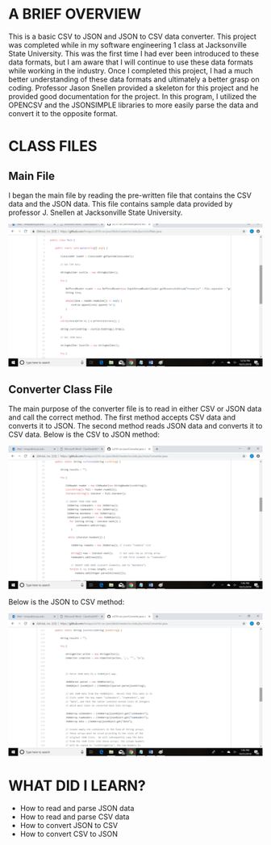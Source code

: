 <!DOCTYPE html>
<html>
  

<body>


 <h1>A BRIEF OVERVIEW</h1>
 
<p>
This is a basic CSV to JSON and JSON to CSV data converter. This project was completed while in my software engineering 1 class at Jacksonville State University. This was the first time I had ever been introduced to these data formats, but I am aware that I will continue to use these data formats while working in the industry. Once I completed this project, I had a much better understanding of these data formats and ultimately a better grasp on coding. Professor Jason Snellen provided a skeleton for this project and he provided good documentation for the project. In this program, I utilized the OPENCSV and the JSONSIMPLE libraries to more easily parse the data and convert it to the opposite format.
</p>

<h1>CLASS FILES</h1>
 
<h2>Main File</h2>
		
<p>
I began the main file by reading the pre-written file that contains the CSV data and the JSON data. This file contains sample data provided by professor J. Snellen at Jacksonville State University.
</p>	
			 
<p><img src="https://github.com/hmays/cs310-csv-json/blob/master/Portfolio%20Pic.png" alt="Main"> </p>

<h2>Converter Class File</h2>

<p>
The main purpose of the converter file is to read in either CSV or JSON data and call the correct method. The first method accepts CSV data and converts it to JSON. The second method reads JSON data and converts it to CSV data.
Below is the CSV to JSON method:
</p>

<p><img src="CSV to JSON.png" alt="CSV to JSON"> </p>

<p>
Below is the JSON to CSV method:
</p>


<p><img src="JSONtoCSV.jpg" alt="CSV to JSON"> </p>



		
<h1>WHAT DID I LEARN?</h1>
<p>
	<ul>
		<li>How to read and parse JSON data</li>
		<li> How to read and parse CSV data </li>
		<li>How to convert JSON to CSV</li>
		<li>How to convert CSV to JSON</li>
	</ul>		
</p>
	
 
 
 
 
</body>
  

  </html>
